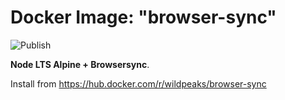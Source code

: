 # Docker Image: "browser-sync"

![Publish](https://github.com/wildpeaks/docker-browser-sync/workflows/Publish/badge.svg)

**Node LTS Alpine + Browsersync**.

Install from https://hub.docker.com/r/wildpeaks/browser-sync

